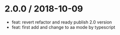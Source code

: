 
2.0.0 / 2018-10-09
==================

  * feat: revert refactor and ready publish 2.0 version
  * feat: first add and change to aa mode by typescript
